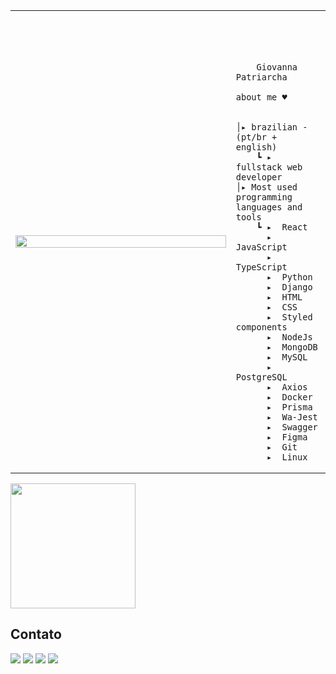 <table>
    <tr>
        <td style="width: 70%;">
            <img src="https://i.imgur.com/0NQipbK.jpeg" style="width:100%; border: none;"/>
        </td>
        <td style="width: 30%; vertical-align: middle;">
            <p style="font-family: monospace; font-size: 80px;">    
                
        Giovanna Patriarcha 
    
</p>                                                                                                                            
                                                                                                  
                                                                                                    
        
    about me ♥︎

    
    │▸ brazilian - (pt/br + english)
        ┗ ▸ fullstack web developer                                               
    │▸ Most used programming languages and tools
        ┗ ▸  React
          ▸  JavaScript
          ▸  TypeScript
          ▸  Python
          ▸  Django
          ▸  HTML
          ▸  CSS
          ▸  Styled components
          ▸  NodeJs
          ▸  MongoDB
          ▸  MySQL
          ▸  PostgreSQL
          ▸  Axios
          ▸  Docker
          ▸  Prisma
          ▸  Wa-Jest
          ▸  Swagger
          ▸  Figma
          ▸  Git
          ▸  Linux
</table>

<div>
  <a href="https://github.com/giovannapox">
    <img height="200em" src="https://github-readme-stats.vercel.app/api/top-langs/?username=giovannapox&theme=dracula&hide_border=false&&layout=compact"/>
  </a>
</div>

<div>
  <h2>Contato</h2>
  <a href="https://www.instagram.com/giovannapox/" target="_blank"><img src="https://img.shields.io/badge/-Instagram-%23E4405F?style=for-the-badge&logo=instagram&logoColor=white" target="_blank"></a>
  <a href="https://www.linkedin.com/in/giovanna-patriarcha-b90a9a259/" target="_blank"><img src="https://img.shields.io/badge/-LinkedIn-%230077B5?style=for-the-badge&logo=linkedin&logoColor=white" target="_blank"></a> 
  <a href="https://www.twitch.tv/giovannaptc" target="_blank"><img src="https://img.shields.io/badge/Twitch-9146FF?style=for-the-badge&logo=twitch&logoColor=white" target="_blank"></a>
  <a href="mailto:giovannad1clonius@gmail.com"><img src="https://img.shields.io/badge/-Gmail-%23333?style=for-the-badge&logo=gmail&logoColor=white" target="_blank"></a>
</div>
